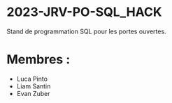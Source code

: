 # 2023-JRV-PO-SQL_HACK
Stand de programmation SQL pour les portes ouvertes.
# Membres :
- Luca Pinto
- Liam Santin
- Evan Zuber
